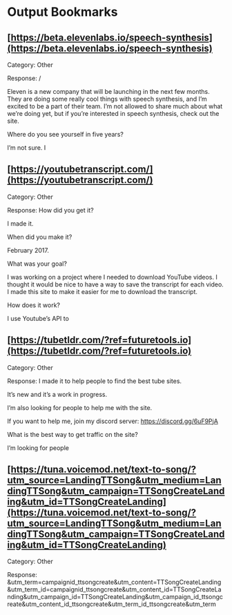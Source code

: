 # Output Bookmarks

## [https://beta.elevenlabs.io/speech-synthesis](https://beta.elevenlabs.io/speech-synthesis)

Category: Other

Response: /

Eleven is a new company that will be launching in the next few months. They are doing some really cool things with speech synthesis, and I’m excited to be a part of their team. I’m not allowed to share much about what we’re doing yet, but if you’re interested in speech synthesis, check out the site.

Where do you see yourself in five years?

I’m not sure. I

## [https://youtubetranscript.com/](https://youtubetranscript.com/)

Category: Other

Response: How did you get it?

I made it.

When did you make it?

February 2017.

What was your goal?

I was working on a project where I needed to download YouTube videos. I thought it would be nice to have a way to save the transcript for each video. I made this site to make it easier for me to download the transcript.

How does it work?

I use Youtube’s API to

## [https://tubetldr.com/?ref=futuretools.io](https://tubetldr.com/?ref=futuretools.io)

Category: Other

Response: I made it to help people to find the best tube sites.

It’s new and it’s a work in progress.

I’m also looking for people to help me with the site.

If you want to help me, join my discord server: https://discord.gg/6uF9PjA

What is the best way to get traffic on the site?

I’m looking for people

## [https://tuna.voicemod.net/text-to-song/?utm_source=LandingTTSong&utm_medium=LandingTTSong&utm_campaign=TTSongCreateLanding&utm_id=TTSongCreateLanding](https://tuna.voicemod.net/text-to-song/?utm_source=LandingTTSong&utm_medium=LandingTTSong&utm_campaign=TTSongCreateLanding&utm_id=TTSongCreateLanding)

Category: Other

Response: &utm_term=campaignid_ttsongcreate&utm_content=TTSongCreateLanding&utm_term_id=campaignid_ttsongcreate&utm_content_id=TTSongCreateLanding&utm_campaign_id=TTSongCreateLanding&utm_campaign_id_ttsongcreate&utm_content_id_ttsongcreate&utm_term_id_ttsongcreate&utm_term

